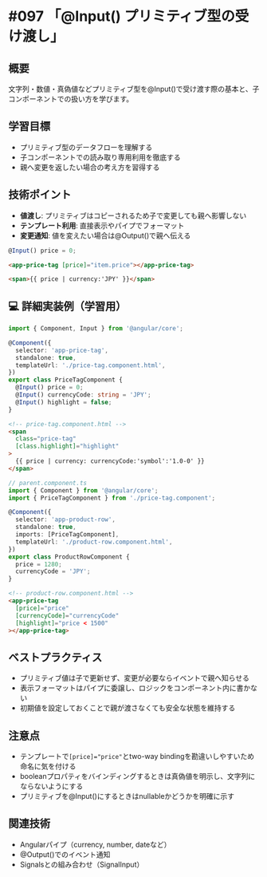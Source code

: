 # #097 「@Input() プリミティブ型の受け渡し」

## 概要
文字列・数値・真偽値などプリミティブ型を@Input()で受け渡す際の基本と、子コンポーネントでの扱い方を学びます。

## 学習目標
- プリミティブ型のデータフローを理解する
- 子コンポーネントでの読み取り専用利用を徹底する
- 親へ変更を返したい場合の考え方を習得する

## 技術ポイント
- **値渡し**: プリミティブはコピーされるため子で変更しても親へ影響しない
- **テンプレート利用**: 直接表示やパイプでフォーマット
- **変更通知**: 値を変えたい場合は@Output()で親へ伝える


```typescript
@Input() price = 0;
```

```html
<app-price-tag [price]="item.price"></app-price-tag>
```

```html
<span>{{ price | currency:'JPY' }}</span>
```

## 💻 詳細実装例（学習用）
```typescript
import { Component, Input } from '@angular/core';

@Component({
  selector: 'app-price-tag',
  standalone: true,
  templateUrl: './price-tag.component.html',
})
export class PriceTagComponent {
  @Input() price = 0;
  @Input() currencyCode: string = 'JPY';
  @Input() highlight = false;
}
```

```html
<!-- price-tag.component.html -->
<span
  class="price-tag"
  [class.highlight]="highlight"
>
  {{ price | currency: currencyCode:'symbol':'1.0-0' }}
</span>
```

```typescript
// parent.component.ts
import { Component } from '@angular/core';
import { PriceTagComponent } from './price-tag.component';

@Component({
  selector: 'app-product-row',
  standalone: true,
  imports: [PriceTagComponent],
  templateUrl: './product-row.component.html',
})
export class ProductRowComponent {
  price = 1280;
  currencyCode = 'JPY';
}
```

```html
<!-- product-row.component.html -->
<app-price-tag
  [price]="price"
  [currencyCode]="currencyCode"
  [highlight]="price < 1500"
></app-price-tag>
```

## ベストプラクティス
- プリミティブ値は子で更新せず、変更が必要ならイベントで親へ知らせる
- 表示フォーマットはパイプに委譲し、ロジックをコンポーネント内に書かない
- 初期値を設定しておくことで親が渡さなくても安全な状態を維持する

## 注意点
- テンプレートで`[price]="price"`とtwo-way bindingを勘違いしやすいため命名に気を付ける
- booleanプロパティをバインディングするときは真偽値を明示し、文字列にならないようにする
- プリミティブを@Input()にするときはnullableかどうかを明確に示す

## 関連技術
- Angularパイプ（currency, number, dateなど）
- @Output()でのイベント通知
- Signalsとの組み合わせ（SignalInput）
